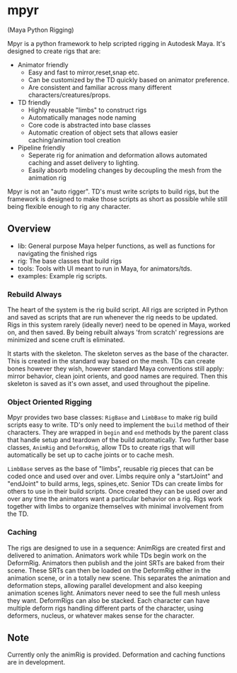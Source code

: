 # mpyr
(Maya Python Rigging)

Mpyr is a python framework to help scripted rigging in Autodesk Maya.
It's designed to create rigs that are:

- Animator friendly
   - Easy and fast to mirror,reset,snap etc.
   - Can be customized by the TD quickly based on animator preference.
   - Are consistent and familiar across many different characters/creatures/props.
- TD friendly
   - Highly reusable "limbs" to construct rigs
   - Automatically manages node naming
   - Core code is abstracted into base classes
   - Automatic creation of object sets that allows easier caching/animation tool creation
- Pipeline friendly
   - Seperate rig for animation and deformation allows automated caching and asset delivery to lighting.
   - Easily absorb modeling changes by decoupling the mesh from the animation rig
 
 Mpyr is not an "auto rigger". TD's must write scripts to build rigs, but the framework is designed to make those scripts as short as possible while still being flexible enough to rig any character.
 
 ## Overview
 - lib: General purpose Maya helper functions, as well as functions for navigating the finished rigs
 - rig: The base classes that build rigs
 - tools: Tools with UI meant to run in Maya, for animators/tds.
 - examples: Example rig scripts.
 
 ### Rebuild Always
 The heart of the system is the rig build script. All rigs are scripted in Python and saved as scripts that are run whenever the rig needs to be updated. Rigs in this system rarely (ideally never) need to be opened in Maya, worked on, and then saved. By being rebuilt always 'from scratch' regressions are minimized and scene cruft is eliminated.

It starts with the skeleton. The skeleton serves as the base of the character. This is created in the standard way based on the mesh. TDs can create bones however they wish, however standard Maya conventions still apply: mirror behavior, clean joint orients, and good names are  required. Then this skeleton is saved as it's own asset, and used throughout the pipeline.

### Object Oriented Rigging
Mpyr provides two base classes: `RigBase` and `LimbBase` to make rig build scripts easy to write. TD's only need to implement the `build` method of their characters. They are wrapped in `begin` and `end` methods by the parent class that handle setup and teardown of the build automatically. Two further base classes, `AnimRig` and `DeformRig`, allow TDs to create rigs that will automatically be set up to cache joints or to cache mesh.

`LimbBase` serves as the base of "limbs", reusable rig pieces that can be coded once and used over and over. Limbs require only a "startJoint" and "endJoint" to build arms, legs, spines,etc. Senior TDs can create limbs for others to use in their build scripts. Once created they can be used over and over any time the animators want a particular behavior on a rig. Rigs work together with limbs to organize themselves with minimal involvement from the TD.

### Caching
The rigs are designed to use in a sequence: AnimRigs are created first and delivered to animation. Animators work while TDs begin work on the DeformRig. Animators then publish and the joint SRTs are baked from their scene. These SRTs can then be loaded on the DeformRig either in the animation scene, or in a totally new scene. This separates the animation and deformation steps, allowing parallel development and also keeping animation scenes light. Animators never need to see the full mesh unless they want.
DeformRigs can also be stacked. Each character can have multiple deform rigs handling different parts of the character, using deformers, nucleus, or whatever makes sense for the character.

## Note
Currently only the animRig is provided. Deformation and caching functions are in development.
